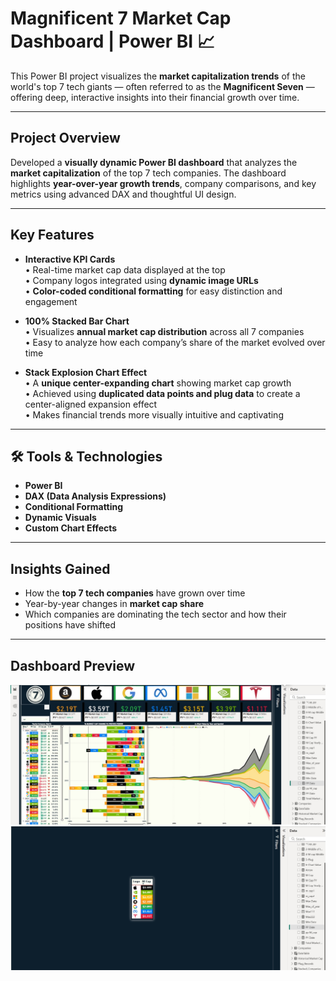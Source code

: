 #  Magnificent 7 Market Cap Dashboard | Power BI 📈

This Power BI project visualizes the **market capitalization trends** of the world's top 7 tech giants — often referred to as the **Magnificent Seven** — offering deep, interactive insights into their financial growth over time.

---

##  Project Overview

Developed a **visually dynamic Power BI dashboard** that analyzes the **market capitalization** of the top 7 tech companies. The dashboard highlights **year-over-year growth trends**, company comparisons, and key metrics using advanced DAX and thoughtful UI design.

---

## Key Features

- **Interactive KPI Cards**  
  • Real-time market cap data displayed at the top  
  • Company logos integrated using **dynamic image URLs**  
  • **Color-coded conditional formatting** for easy distinction and engagement

- **100% Stacked Bar Chart**  
  • Visualizes **annual market cap distribution** across all 7 companies  
  • Easy to analyze how each company’s share of the market evolved over time

- **Stack Explosion Chart Effect**  
  • A **unique center-expanding chart** showing market cap growth  
  • Achieved using **duplicated data points and plug data** to create a center-aligned expansion effect  
  • Makes financial trends more visually intuitive and captivating

---

## 🛠 Tools & Technologies

- **Power BI**
- **DAX (Data Analysis Expressions)**
- **Conditional Formatting**
- **Dynamic Visuals**
- **Custom Chart Effects**

---

##  Insights Gained

- How the **top 7 tech companies** have grown over time
- Year-by-year changes in **market cap share**
- Which companies are dominating the tech sector and how their positions have shifted

---

##  Dashboard Preview

![Magnificent-7-Market-Cap-Dashboard](Mag_7_Dashboard.jpg)
![Magnificent-7-Market-Cap-Dashboard](Mag7_tooltip.jpg)
